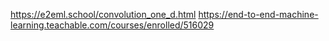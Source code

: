 https://e2eml.school/convolution_one_d.html
https://end-to-end-machine-learning.teachable.com/courses/enrolled/516029

